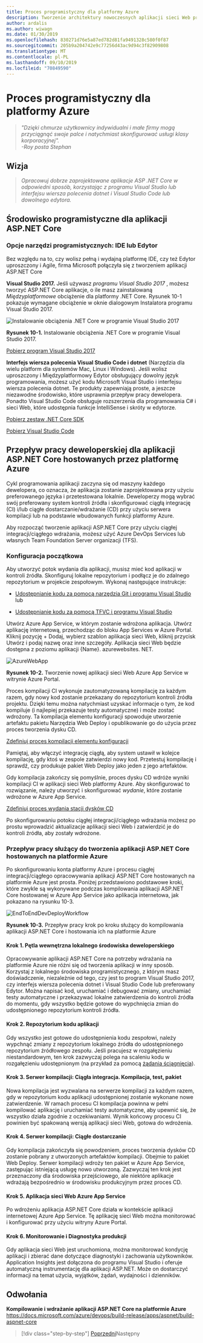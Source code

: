 ```yaml
---
title: Proces programistyczny dla platformy Azure
description: Tworzenie architektury nowoczesnych aplikacji sieci Web przy użyciu ASP.NET Core i platformy Azure | Proces tworzenia aplikacji na platformie Azure
author: ardalis
ms.author: wiwagn
ms.date: 01/30/2019
ms.openlocfilehash: 830271d76e5a87ed782d81fa9491328c580f0f87
ms.sourcegitcommit: 205b9a204742e9c77256d43ac9d94c3f82909808
ms.translationtype: MT
ms.contentlocale: pl-PL
ms.lasthandoff: 09/10/2019
ms.locfileid: "70849590"
---
```

# <a name="development-process-for-azure"></a>Proces programistyczny dla platformy Azure

> _"Dzięki chmurze użytkownicy indywidualni i małe firmy mogą przyciągnąć swoje palce i natychmiast skonfigurować usługi klasy korporacyjnej"._  
> _-Roy posta Stephan_

## <a name="vision"></a>Wizja

> *Opracowuj dobrze zaprojektowane aplikacje ASP .NET Core w odpowiedni sposób, korzystając z programu Visual Studio lub interfejsu wiersza polecenia dotnet i Visual Studio Code lub dowolnego edytora.*

## <a name="development-environment-for-aspnet-core-apps"></a>Środowisko programistyczne dla aplikacji ASP.NET Core

### <a name="development-tools-choices-ide-or-editor"></a>Opcje narzędzi programistycznych: IDE lub Edytor

Bez względu na to, czy wolisz pełną i wydajną platformę IDE, czy też Edytor uproszczony i Agile, firma Microsoft połączyła się z tworzeniem aplikacji ASP.NET Core

**Visual Studio 2017.** Jeśli używasz *programu Visual Studio 2017* , możesz tworzyć ASP.NET Core aplikacje, o ile masz zainstalowaną *Międzyplatformowe* obciążenie dla platformy .NET Core. Rysunek 10-1 pokazuje wymagane obciążenie w oknie dialogowym Instalatora programu Visual Studio 2017.

![Instalowanie obciążenia .NET Core w programie Visual Studio 2017](./media/image10-1.png)

**Rysunek 10-1.** Instalowanie obciążenia .NET Core w programie Visual Studio 2017.

[Pobierz program Visual Studio 2017](https://aka.ms/vsdownload?utm_source=mscom&utm_campaign=msdocs)

**Interfejs wiersza polecenia Visual Studio Code i dotnet** (Narzędzia dla wielu platform dla systemów Mac, Linux i Windows). Jeśli wolisz uproszczony i Międzyplatformowy Edytor obsługujący dowolny język programowania, możesz użyć kodu Microsoft Visual Studio i interfejsu wiersza polecenia dotnet. Te produkty zapewniają proste, a jeszcze niezawodne środowisko, które usprawnia przepływ pracy dewelopera. Ponadto Visual Studio Code obsługuje rozszerzenia dla programowania C\# i sieci Web, które udostępnia funkcje IntelliSense i skróty w edytorze.

[Pobierz zestaw .NET Core SDK](https://dotnet.microsoft.com/download)

[Pobierz Visual Studio Code](https://code.visualstudio.com/download)

## <a name="development-workflow-for-azure-hosted-aspnet-core-apps"></a>Przepływ pracy deweloperskiej dla aplikacji ASP.NET Core hostowanych przez platformę Azure

Cykl programowania aplikacji zaczyna się od maszyny każdego dewelopera, co oznacza, że aplikacja zostanie zaprojektowana przy użyciu preferowanego języka i przetestowana lokalnie. Deweloperzy mogą wybrać swój preferowany system kontroli źródła i skonfigurować ciągłą integrację (CI) i/lub ciągłe dostarczanie/wdrażanie (CD) przy użyciu serwera kompilacji lub na podstawie wbudowanych funkcji platformy Azure.

Aby rozpocząć tworzenie aplikacji ASP.NET Core przy użyciu ciągłej integracji/ciągłego wdrażania, możesz użyć Azure DevOps Services lub własnych Team Foundation Server organizacji (TFS).

### <a name="initial-setup"></a>Konfiguracja początkowa

Aby utworzyć potok wydania dla aplikacji, musisz mieć kod aplikacji w kontroli źródła. Skonfiguruj lokalne repozytorium i podłącz je do zdalnego repozytorium w projekcie zespołowym. Wykonaj następujące instrukcje:

- [Udostępnianie kodu za pomocą narzędzia Git i programu Visual Studio](https://docs.microsoft.com/azure/devops/git/share-your-code-in-git-vs) lub

- [Udostępnianie kodu za pomocą TFVC i programu Visual Studio](https://docs.microsoft.com/azure/devops/tfvc/share-your-code-in-tfvc-vs)

Utwórz Azure App Service, w którym zostanie wdrożona aplikacja. Utwórz aplikację internetową, przechodząc do bloku App Services w Azure Portal. Kliknij pozycję + Dodaj, wybierz szablon aplikacja sieci Web, kliknij przycisk Utwórz i podaj nazwę oraz inne szczegóły. Aplikacja sieci Web będzie dostępna z poziomu aplikacji {Name}. azurewebsites. NET.

![AzureWebApp](./media/image10-2.png)

**Rysunek 10-2.** Tworzenie nowej aplikacji sieci Web Azure App Service w witrynie Azure Portal.

Proces kompilacji CI wykonuje zautomatyzowaną kompilację za każdym razem, gdy nowy kod zostanie przekazany do repozytorium kontroli źródła projektu. Dzięki temu można natychmiast uzyskać informacje o tym, że kod kompiluje (i najlepiej przekazuje testy automatyczne) i może zostać wdrożony. Ta kompilacja elementu konfiguracji spowoduje utworzenie artefaktu pakietu Narzędzia Web Deploy i opublikowanie go do użycia przez proces tworzenia dysku CD.

[Zdefiniuj proces kompilacji elementu konfiguracji](https://docs.microsoft.com/azure/devops/build-release/apps/aspnet/build-aspnet-core#ci)

Pamiętaj, aby włączyć integrację ciągłą, aby system ustawił w kolejce kompilację, gdy ktoś w zespole zatwierdzi nowy kod. Przetestuj kompilację i sprawdź, czy produkuje pakiet Web Deploy jako jeden z jego artefaktów.

Gdy kompilacja zakończy się pomyślnie, proces dysku CD wdróże wyniki kompilacji CI w aplikacji sieci Web platformy Azure. Aby skonfigurować to rozwiązanie, należy utworzyć i skonfigurować *wydanie*, które zostanie wdrożone w Azure App Service.

[Zdefiniuj proces wydania stacji dysków CD](https://docs.microsoft.com/azure/devops/build-release/apps/aspnet/build-aspnet-core#cd)

Po skonfigurowaniu potoku ciągłej integracji/ciągłego wdrażania możesz po prostu wprowadzić aktualizacje aplikacji sieci Web i zatwierdzić je do kontroli źródła, aby zostały wdrożone.

### <a name="workflow-for-developing-azure-hosted-aspnet-core-applications"></a>Przepływ pracy służący do tworzenia aplikacji ASP.NET Core hostowanych na platformie Azure

Po skonfigurowaniu konta platformy Azure i procesu ciągłej integracji/ciągłego opracowywania aplikacji ASP.NET Core hostowanych na platformie Azure jest prosta. Poniżej przedstawiono podstawowe kroki, które zwykle są wykonywane podczas kompilowania aplikacji ASP.NET Core hostowanej w Azure App Service jako aplikacja internetowa, jak pokazano na rysunku 10-3.

![EndToEndDevDeployWorkflow](./media/image10-3.png)

**Rysunek 10-3.** Przepływ pracy krok po kroku służący do kompilowania aplikacji ASP.NET Core i hostowania ich na platformie Azure

#### <a name="step-1-local-dev-environment-inner-loop"></a>Krok 1. Pętla wewnętrzna lokalnego środowiska deweloperskiego

Opracowywanie aplikacji ASP.NET Core na potrzeby wdrażania na platformie Azure nie różni się od tworzenia aplikacji w inny sposób. Korzystaj z lokalnego środowiska programistycznego, z którym masz doświadczenie, niezależnie od tego, czy jest to program Visual Studio 2017, czy interfejs wiersza polecenia dotnet i Visual Studio Code lub preferowany Edytor. Można napisać kod, uruchamiać i debugować zmiany, uruchamiać testy automatyczne i przekazywać lokalne zatwierdzenia do kontroli źródła do momentu, gdy wszystko będzie gotowe do wypchnięcia zmian do udostępnionego repozytorium kontroli źródła.

#### <a name="step-2-application-code-repository"></a>Krok 2. Repozytorium kodu aplikacji

Gdy wszystko jest gotowe do udostępnienia kodu zespołowi, należy wypchnąć zmiany z repozytorium lokalnego źródła do udostępnionego repozytorium źródłowego zespołu. Jeśli pracujesz w rozgałęzieniu niestandardowym, ten krok zazwyczaj polega na scaleniu kodu w rozgałęzieniu udostępnionym (na przykład za pomocą [żądania ściągnięcia](https://docs.microsoft.com/azure/devops/git/pull-requests)).

#### <a name="step-3-build-server-continuous-integration-build-test-package"></a>Krok 3. Serwer kompilacji: Ciągła integracja. Kompilacja, test, pakiet

Nowa kompilacja jest wyzwalana na serwerze kompilacji za każdym razem, gdy w repozytorium kodu aplikacji udostępnionej zostanie wykonane nowe zatwierdzenie. W ramach procesu CI kompilacja powinna w pełni kompilować aplikację i uruchamiać testy automatyczne, aby upewnić się, że wszystko działa zgodnie z oczekiwaniami. Wynik końcowy procesu CI powinien być spakowaną wersją aplikacji sieci Web, gotowa do wdrożenia.

#### <a name="step-4-build-server-continuous-delivery"></a>Krok 4. Serwer kompilacji: Ciągłe dostarczanie

Gdy kompilacja zakończyła się powodzeniem, proces tworzenia dysków CD zostanie pobrany z utworzonych artefaktów kompilacji. Obejmie to pakiet Web Deploy. Serwer kompilacji wdroży ten pakiet w Azure App Service, zastępując istniejącą usługę nowo utworzoną. Zazwyczaj ten krok jest przeznaczony dla środowiska przejściowego, ale niektóre aplikacje wdrażają bezpośrednio w środowisku produkcyjnym przez proces CD.

#### <a name="step-5-azure-app-service-web-app"></a>Krok 5. Aplikacja sieci Web Azure App Service

Po wdrożeniu aplikacja ASP.NET Core działa w kontekście aplikacji internetowej Azure App Service. Tę aplikację sieci Web można monitorować i konfigurować przy użyciu witryny Azure Portal.

#### <a name="step-6-production-monitoring-and-diagnostics"></a>Krok 6. Monitorowanie i Diagnostyka produkcji

Gdy aplikacja sieci Web jest uruchomiona, można monitorować kondycję aplikacji i zbierać dane dotyczące diagnostyki i zachowania użytkowników. Application Insights jest dołączona do programu Visual Studio i oferuje automatyczną instrumentację dla aplikacji ASP.NET. Może on dostarczyć informacji na temat użycia, wyjątków, żądań, wydajności i dzienników.

## <a name="references"></a>Odwołania

**Kompilowanie i wdrażanie aplikacji ASP.NET Core na platformie Azure**  
<https://docs.microsoft.com/azure/devops/build-release/apps/aspnet/build-aspnet-core>

>[!div class="step-by-step"]
>[Poprzedni](test-asp-net-core-mvc-apps.md)Następny
>[](azure-hosting-recommendations-for-asp-net-web-apps.md)
